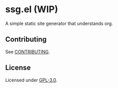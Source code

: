 # ssg.el (WIP)

A simple static site generator that understands org.

## Contributing

See [CONTRIBUTING](./CONTRIBUTING.md).

## License

Licensed under [GPL-3.0](./LICENSE).
